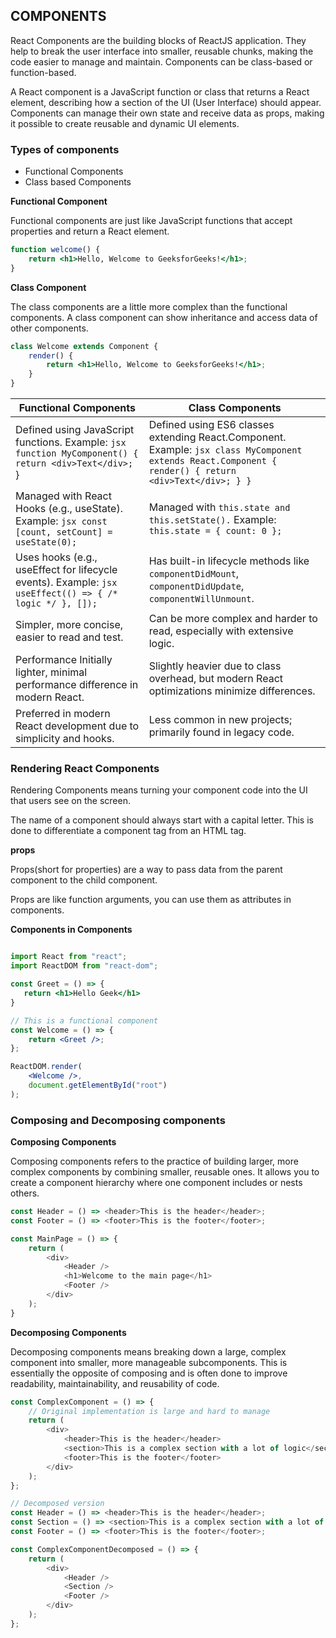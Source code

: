 ## COMPONENTS

React Components are the building blocks of ReactJS application. They help to break the user interface into smaller, reusable chunks, making the code easier to manage and maintain. 
Components can be class-based or function-based.

A React component is a JavaScript function or class that returns a React element, describing how a section of the UI (User Interface) should appear.
Components can manage their own state and receive data as props, making it possible to create reusable and dynamic UI elements.

### Types of components

- Functional Components
- Class based Components

**Functional Component**

Functional components are just like JavaScript functions that accept properties and return a React element.

```jsx
function welcome() {
    return <h1>Hello, Welcome to GeeksforGeeks!</h1>;
}
```

**Class Component**

The class components are a little more complex than the functional components. A class component can show inheritance and access data of other components.

```jsx
class Welcome extends Component {
    render() {
        return <h1>Hello, Welcome to GeeksforGeeks!</h1>;
    }
}
```

Functional Components	|Class Components
----------------------|-----------------
Defined using JavaScript functions. Example: ```jsx function MyComponent() { return <div>Text</div>;``` }	|Defined using ES6 classes extending React.Component. Example: ```jsx class MyComponent extends React.Component { render() { return <div>Text</div>; } }```
Managed with React Hooks (e.g., useState). Example: ```jsx const [count, setCount] = useState(0);``` |	Managed with ```this.state and this.setState().``` Example: ```this.state = { count: 0 };```
Uses hooks (e.g., useEffect for lifecycle events). Example: ```jsx useEffect(() => { /* logic */ }, []);```	|Has built-in lifecycle methods like ``componentDidMount``, ``componentDidUpdate``, ``componentWillUnmount``.
Simpler, more concise, easier to read and test.	|Can be more complex and harder to read, especially with extensive logic.
Performance	Initially lighter, minimal performance difference in modern React.	| Slightly heavier due to class overhead, but modern React optimizations minimize differences.
Preferred in modern React development due to simplicity and hooks.	|Less common in new projects; primarily found in legacy code.


### Rendering React Components

Rendering Components means turning your component code into the UI that users see on the screen.

The name of a component should always start with a capital letter. This is done to differentiate a component tag from an HTML tag.

**props**

Props(short for properties) are a way to pass data from the parent component to the child component.

Props are like function arguments, you can use them as attributes in components.


**Components in Components**

```jsx

import React from "react";
import ReactDOM from "react-dom";

const Greet = () => {
   return <h1>Hello Geek</h1>
}

// This is a functional component
const Welcome = () => {
    return <Greet />;
};

ReactDOM.render(
    <Welcome />,
    document.getElementById("root")
);

```

### Composing and Decomposing components

**Composing Components**

Composing components refers to the practice of building larger, more complex components by combining smaller, reusable ones. 
It allows you to create a component hierarchy where one component includes or nests others.

```js
const Header = () => <header>This is the header</header>;
const Footer = () => <footer>This is the footer</footer>;

const MainPage = () => {
    return (
        <div>
            <Header />
            <h1>Welcome to the main page</h1>
            <Footer />
        </div>
    );
}

  ```

**Decomposing Components**

 Decomposing components means breaking down a large, complex component into smaller, more manageable subcomponents.
 This is essentially the opposite of composing and is often done to improve readability, maintainability, and reusability of code.

```js
const ComplexComponent = () => {
    // Original implementation is large and hard to manage
    return (
        <div>
            <header>This is the header</header>
            <section>This is a complex section with a lot of logic</section>
            <footer>This is the footer</footer>
        </div>
    );
};

// Decomposed version
const Header = () => <header>This is the header</header>;
const Section = () => <section>This is a complex section with a lot of logic</section>;
const Footer = () => <footer>This is the footer</footer>;

const ComplexComponentDecomposed = () => {
    return (
        <div>
            <Header />
            <Section />
            <Footer />
        </div>
    );
};

```



